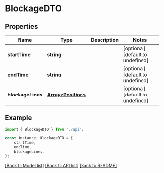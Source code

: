 # BlockageDTO


## Properties

Name | Type | Description | Notes
------------ | ------------- | ------------- | -------------
**startTime** | **string** |  | [optional] [default to undefined]
**endTime** | **string** |  | [optional] [default to undefined]
**blockageLines** | [**Array&lt;Position&gt;**](Position.md) |  | [optional] [default to undefined]

## Example

```typescript
import { BlockageDTO } from './api';

const instance: BlockageDTO = {
    startTime,
    endTime,
    blockageLines,
};
```

[[Back to Model list]](../README.md#documentation-for-models) [[Back to API list]](../README.md#documentation-for-api-endpoints) [[Back to README]](../README.md)
